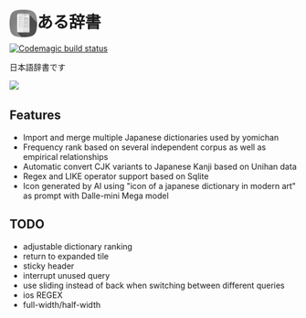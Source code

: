 <h1><img align="left" src="icon.png" width="48px">ある辞書</h1>

[![Codemagic build status](https://api.codemagic.io/apps/62d0c7c9b2128b2e5dbb1002/default-workflow/status_badge.svg)](https://codemagic.io/apps/62d0c7c9b2128b2e5dbb1002/default-workflow/latest_build)

日本語辞書です

<img src="https://user-images.githubusercontent.com/14357110/180193393-b4178547-ada3-4fe8-bcbb-28ce752cdd46.png" width="300">

## Features
- Import and merge multiple Japanese dictionaries used by yomichan
- Frequency rank based on several independent corpus as well as empirical relationships
- Automatic convert CJK variants to Japanese Kanji based on Unihan data
- Regex and LIKE operator support based on Sqlite
- Icon generated by AI using "icon of a japanese dictionary in modern art" as prompt with Dalle-mini Mega model

## TODO
- adjustable dictionary ranking
- return to expanded tile
- sticky header
- interrupt unused query
- use sliding instead of back when switching between different queries
- ios REGEX
- full-width/half-width